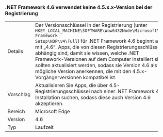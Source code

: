 ### <a name="the-net-framework-46-does-not-use-a-45xx-version-when-registering-itself-in-the-registry"></a>.NET Framework 4.6 verwendet keine 4.5.x.x-Version bei der Registrierung

|   |   |
|---|---|
|Details|Der Versionsschlüssel in der Registrierung (unter <code>HKEY_LOCAL_MACHINE\SOFTWARE\Wow6432Node\Microsoft\NET Framework Setup\NDP\v4\Full</code>) für .NET Framework 4.6 beginnt also mit „4.6“. Apps, die von diesen Registrierungsschlüsseln abhängig sind, damit sie wissen, welche .NET Framework-Versionen auf dem Computer installiert sind, sollten aktualisiert werden, sodass sie Version 4.6 als mögliche Version anerkennen, die mit den 4.5.x-Vorgängerversionen kompatibel ist.|
|Vorschlag|Aktualisieren Sie Apps, die über 4.5-Registrierungsschlüssel nach einer .NET Framework 4.5-Installation suchen, sodass diese auch Version 4.6 akzeptieren.|
|Bereich|Microsoft Edge|
|Version|4.6|
|Typ|Laufzeit|

